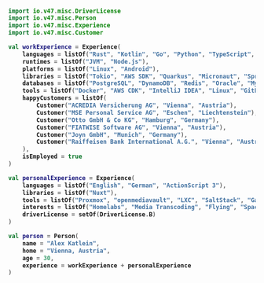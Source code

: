 <h4>

```kotlin
import io.v47.misc.DriverLicense
import io.v47.misc.Person
import io.v47.misc.Experience
import io.v47.misc.Customer

val workExperience = Experience(
    languages = listOf("Rust", "Kotlin", "Go", "Python", "TypeScript", "JavaScript", "Regex"),
    runtimes = listOf("JVM", "Node.js"),
    platforms = listOf("Linux", "Android"),
    libraries = listOf("Tokio", "AWS SDK", "Quarkus", "Micronaut", "Spring Boot", "Vue", "React", "Angular"),
    databases = listOf("PostgreSQL", "DynamoDB", "Redis", "Oracle", "MySQL", "Teradata"),
    tools = listOf("Docker", "AWS CDK", "IntelliJ IDEA", "Linux", "GitLab", "GitHub", "macOS"),
    happyCustomers = listOf(
        Customer("ACREDIA Versicherung AG", "Vienna", "Austria"),
        Customer("MSE Personal Service AG", "Eschen", "Liechtenstein"),
        Customer("Otto GmbH & Co KG", "Hamburg", "Germany"),
        Customer("FIATWISE Software AG", "Vienna", "Austria"),
        Customer("Joyn GmbH", "Munich", "Germany"),
        Customer("Raiffeisen Bank International A.G.", "Vienna", "Austria")
    ),
    isEmployed = true
)

val personalExperience = Experience(
    languages = listOf("English", "German", "ActionScript 3"),
    libraries = listOf("Nuxt"),
    tools = listOf("Proxmox", "openmediavault", "LXC", "SaltStack", "GamePad", "Windows"),
    interests = listOf("Homelabs", "Media Transcoding", "Flying", "Space Exploration", "Sci-Fi", "Craft Beer"),
    driverLicense = setOf(DriverLicense.B)
)

val person = Person(
    name = "Alex Katlein",
    home = "Vienna, Austria",
    age = 30,
    experience = workExperience + personalExperience
)
```

</h4>

<!--
**vemilyus/vemilyus** is a ✨ _special_ ✨ repository because its `README.md` (this file) appears on your GitHub profile.

Here are some ideas to get you started:

- 🔭 I’m currently working on ...
- 🌱 I’m currently learning ...
- 👯 I’m looking to collaborate on ...
- 🤔 I’m looking for help with ...
- 💬 Ask me about ...
- 📫 How to reach me: ...
- 😄 Pronouns: ...
- ⚡ Fun fact: ...
-->
